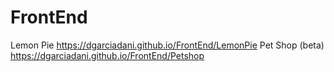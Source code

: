 # FrontEnd
Lemon Pie https://dgarciadani.github.io/FrontEnd/LemonPie
Pet Shop (beta) https://dgarciadani.github.io/FrontEnd/Petshop
